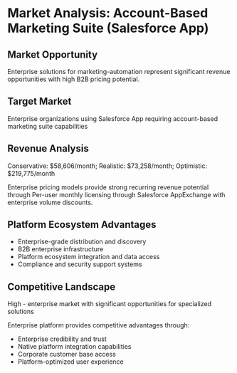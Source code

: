 # Market Analysis: Account-Based Marketing Suite (Salesforce App)

## Market Opportunity
Enterprise solutions for marketing-automation represent significant revenue opportunities with high B2B pricing potential.

## Target Market
Enterprise organizations using Salesforce App requiring account-based marketing suite capabilities

## Revenue Analysis
Conservative: $58,606/month; Realistic: $73,258/month; Optimistic: $219,775/month

Enterprise pricing models provide strong recurring revenue potential through Per-user monthly licensing through Salesforce AppExchange with enterprise volume discounts.

## Platform Ecosystem Advantages
- Enterprise-grade distribution and discovery
- B2B enterprise infrastructure
- Platform ecosystem integration and data access
- Compliance and security support systems

## Competitive Landscape
High - enterprise market with significant opportunities for specialized solutions

Enterprise platform provides competitive advantages through:
- Enterprise credibility and trust
- Native platform integration capabilities
- Corporate customer base access
- Platform-optimized user experience
